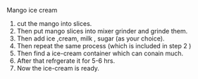 Mango ice cream


 1) cut the mango into slices.
 2) Then put mango slices into mixer grinder and grinde them.
 3) Then add ice ,cream, milk , sugar (as your choice).
 4) Then repeat the same process (which is included in step 2 )
 5) Then find a ice-cream container which can conain much.
 6) After that refrgerate it for 5-6 hrs.
 7) Now the ice-cream is ready. 